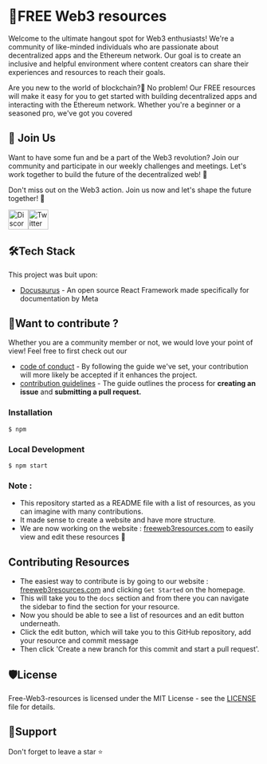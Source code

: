 # 🚀FREE Web3 resources

Welcome to the ultimate hangout spot for Web3 enthusiasts! We're a community of like-minded individuals who are passionate about decentralized apps and the Ethereum network. Our goal is to create an inclusive and helpful environment where content creators can share their experiences and resources to reach their goals.

Are you new to the world of blockchain?🤔 No problem! Our FREE resources will make it easy for you to get started with building decentralized apps and interacting with the Ethereum network. Whether you're a beginner or a seasoned pro, we've got you covered

## 👋 Join Us 
Want to have some fun and be a part of the Web3 revolution? Join our community and participate in our weekly challenges and meetings. Let's work together to build the future of the decentralized web! 🚀

Don't miss out on the Web3 action. Join us now and let's shape the future together! 🌟

<a href="https://discord.com/invite/cRjhjFRRre"><img src="https://cdn.worldvectorlogo.com/logos/discord-6.svg" title="Discord" alt="Discord Community" width="40"/></a><a href="https://twitter.com/4ccommunityhq"><img src="https://cdn.worldvectorlogo.com/logos/twitter-6.svg" title="Twitter" alt="Twitter Account" width="40"/></a>

## 🛠️Tech Stack
This project was buit upon:
- [Docusaurus](https://opensource.fb.com/projects/docusaurus/) - An open source React Framework made specifically for documentation by Meta

## 🎉Want to contribute ?
Whether you are a community member or not, we would love your point of view! Feel free to first check out our
- [code of conduct](https://github.com/FrancescoXX/free-Web3-resources/blob/6d8457aa1dada8a773791f68efc175bd534866ad/CODE_OF_CONDUCT.md) - By following the guide we've set, your contribution will more likely be accepted if it enhances the project. 
- [contribution guidelines](https://github.com/FrancescoXX/free-Web3-resources/blob/6d8457aa1dada8a773791f68efc175bd534866ad/CONTRIBUTING.md) - The guide outlines the process for **creating an issue** and **submitting a pull request.**

### Installation

```
$ npm
```

### Local Development

```
$ npm start
```


### Note :
+ This repository started as a README file with a list of resources, as you can imagine with many contributions.
+ It made sense to create a website and have more structure.
+ We are now working on the website : [freeweb3resources.com](https://www.freeweb3resources.com/) to easily view and edit these resources 🔗 


## Contributing Resources
+ The easiest way to contribute is by going to our website : [freeweb3resources.com](https://www.freeweb3resources.com/) and clicking `Get Started` on the homepage. 
+ This will take you to the `docs` section and from there you can navigate the sidebar to find the section for your resource.
+ Now you should be able to see a list of resources and an edit button underneath. 
+ Click the edit button, which will take you to this GitHub repository, add your resource and commit message  
+ Then click 'Create a new branch for this commit and start a pull request'.

## 🛡️License
Free-Web3-resources is licensed under the MIT License - see the <a href="https://github.com/FrancescoXX/free-Web3-resources/blob/6d8457aa1dada8a773791f68efc175bd534866ad/LICENSE">LICENSE</a> file for details.

## 🙏Support
Don't forget to leave a star ⭐️
